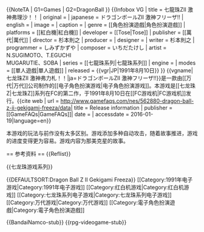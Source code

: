 {{NoteTA
| G1=Games
| G2=DragonBall
}}
{{Infobox VG
| title       = 七龍珠ZII 激神弗理沙！！
| original    = 
| japanese    = ドラゴンボールZII 激神フリーザ!!
| english     = 
| image       = 
| caption     = 
| genre       = [[角色扮演遊戲|角色扮演遊戲]]
| platforms   = [[紅白機|紅白機]]
| developer   = [[Tose|Tose]]
| publisher   = [[萬代|萬代]]
| director    = 杉本則之
| producer    = 
| designer    = 
| writer      = 杉本則之
| programmer  = しみずかずや
| composer    = いちだたけし
| artist      = N.SUGIMOTO、T.EGUCHI<br />MUGARUTIE、SOBA
| series      = [[七龍珠系列|七龍珠系列]]
| engine      = 
| modes       = [[單人遊戲|單人遊戲]]
| released    = {{vgr|JP|1991年8月10日}}
}}
{{vgname|七龙珠ZII 激神弗力札！！|ja=ドラゴンボールZII 激神フリーザ!!}}是一款由[[万代|万代]]公司制作的[[电子角色扮演游戏|电子角色扮演游戏]]。本游戏是[[七龙珠Z|七龙珠Z]]系列在FC的第二作，于1991年8月10日在[[FC游戏机|FC游戏机]]发行。<ref name="gamefaqs">{{cite web | url = http://www.gamefaqs.com/nes/562880-dragon-ball-z-ii-gekigami-freeza/data| title = Release information | publisher = [[GameFAQs|GameFAQs]]| date = | accessdate = 2016-01-19|language=en}}</ref>

本游戏的玩法与前作没有太多区别。游戏添加多种自动攻击，随着故事推进，游戏的进度变得更为容易。游戏内容为那美克星的故事。

== 参考资料 ==
{{Reflist}}

{{七龙珠游戏系列}}

{{DEFAULTSORT:Dragon Ball Z II Gekigami Freeza}}
[[Category:1991年电子游戏|Category:1991年电子游戏]]
[[Category:红白机游戏|Category:红白机游戏]]
[[Category:七龙珠系列电子游戏|Category:七龙珠系列电子游戏]]
[[Category:万代游戏|Category:万代游戏]]
[[Category:電子角色扮演遊戲|Category:電子角色扮演遊戲]]

{{BandaiNamco-stub}}
{{rpg-videogame-stub}}